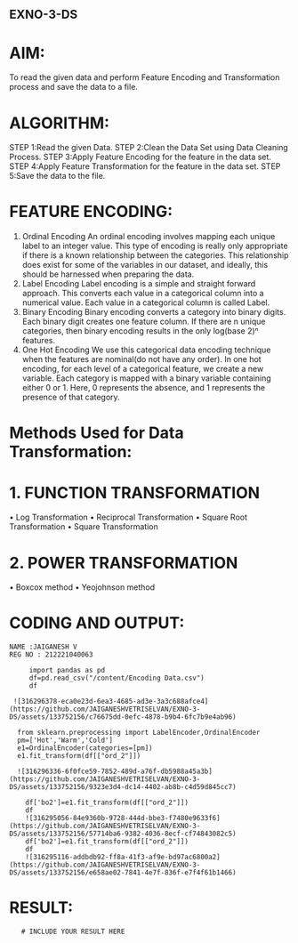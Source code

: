## EXNO-3-DS

# AIM:
To read the given data and perform Feature Encoding and Transformation process and save the data to a file.

# ALGORITHM:
STEP 1:Read the given Data.
STEP 2:Clean the Data Set using Data Cleaning Process.
STEP 3:Apply Feature Encoding for the feature in the data set.
STEP 4:Apply Feature Transformation for the feature in the data set.
STEP 5:Save the data to the file.

# FEATURE ENCODING:
1. Ordinal Encoding
An ordinal encoding involves mapping each unique label to an integer value. This type of encoding is really only appropriate if there is a known relationship between the categories. This relationship does exist for some of the variables in our dataset, and ideally, this should be harnessed when preparing the data.
2. Label Encoding
Label encoding is a simple and straight forward approach. This converts each value in a categorical column into a numerical value. Each value in a categorical column is called Label.
3. Binary Encoding
Binary encoding converts a category into binary digits. Each binary digit creates one feature column. If there are n unique categories, then binary encoding results in the only log(base 2)ⁿ features.
4. One Hot Encoding
We use this categorical data encoding technique when the features are nominal(do not have any order). In one hot encoding, for each level of a categorical feature, we create a new variable. Each category is mapped with a binary variable containing either 0 or 1. Here, 0 represents the absence, and 1 represents the presence of that category.

# Methods Used for Data Transformation:
  # 1. FUNCTION TRANSFORMATION
• Log Transformation
• Reciprocal Transformation
• Square Root Transformation
• Square Transformation
  # 2. POWER TRANSFORMATION
• Boxcox method
• Yeojohnson method

# CODING AND OUTPUT:
```
NAME :JAIGANESH V
REG NO : 212221040063
```
```
     import pandas as pd
     df=pd.read_csv("/content/Encoding Data.csv")
     df
```
     ![316296378-eca0e23d-6ea3-4685-ad3e-3a3c688afce4](https://github.com/JAIGANESHVETRISELVAN/EXNO-3-DS/assets/133752156/c76675dd-0efc-4878-b9b4-6fc7b9e4ab96)
```
  from sklearn.preprocessing import LabelEncoder,OrdinalEncoder
  pm=['Hot','Warm','Cold']
  e1=OrdinalEncoder(categories=[pm])
  e1.fit_transform(df[["ord_2"]])

  ![316296336-6f0fce59-7852-489d-a76f-db5988a45a3b](https://github.com/JAIGANESHVETRISELVAN/EXNO-3-DS/assets/133752156/9323e3d4-dc14-4402-ab8b-c4d59d845cc7)

    df['bo2']=e1.fit_transform(df[["ord_2"]])
    df
    ![316295056-84e9360b-9728-444d-bbe3-f7480e9633f6](https://github.com/JAIGANESHVETRISELVAN/EXNO-3-DS/assets/133752156/57714ba6-9382-4036-8ecf-cf74843082c5)
    df['bo2']=e1.fit_transform(df[["ord_2"]])
    df
    ![316295116-addbdb92-ff8a-41f3-af9e-bd97ac6800a2](https://github.com/JAIGANESHVETRISELVAN/EXNO-3-DS/assets/133752156/e658ae02-7841-4e7f-836f-e7f4f61b1466)

```


# RESULT:
       # INCLUDE YOUR RESULT HERE

       
